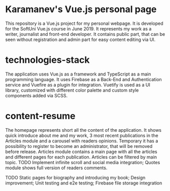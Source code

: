 # Karamanev's Vue.js personal page
This repository is a Vue.js project for my personal webpage. It is developed for the SoftUni Vue.js course in June 2019. It represents my work as a writer, journalist and front-end developer. It contains public part, that can be seen without registration and admin part for easy content editing via UI.

# technologies-stack
The application uses Vue.js as a framework and TypeScript as a main programming language. It uses Firebase as a Back-End and Authentication service and Vuefire as a plugin for integration. Vuetify is used as a UI library, customized with different color palette and custom style components added via SCSS.

# content-resume
The homepage represents short all the content of the application. It shows quick introduce about me and my work, 3 most recent publications in the Articles module and a carousel with readers opinions. Temporary it has a possibility to register to become an administrator, that will be removed before release.
Articles module contains a main page with all the articles and different pages for each publication. Articles can be filtered by main topic.
TODO Implement infinite scroll and social media integration; 
Quotes module shows full version of readers comments.

TODO Static pages for biography and introducing my book; Design improvement; Unit testing and e2e testing; Firebase file storage integration
